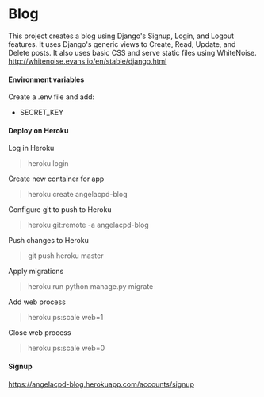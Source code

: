 # Blog

This project creates a blog using Django's Signup, Login, and Logout features. 
It uses Django's generic views to Create, Read, Update, and Delete posts.
It also uses basic CSS and serve static files using WhiteNoise.
http://whitenoise.evans.io/en/stable/django.html

#### Environment variables
Create a .env file and add:
- SECRET_KEY

#### Deploy on Heroku

Log in Heroku
> heroku login

Create new container for app
> heroku create angelacpd-blog

Configure git to push to Heroku
> heroku git:remote -a angelacpd-blog

Push changes to Heroku
> git push heroku master

Apply migrations
> heroku run python manage.py migrate

Add web process
> heroku ps:scale web=1

Close web process
> heroku ps:scale web=0

#### Signup
https://angelacpd-blog.herokuapp.com/accounts/signup
